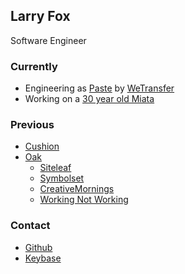 ## Larry Fox

Software Engineer

### Currently

- Engineering as [Paste] by [WeTransfer]
- Working on a [30 year old Miata]

### Previous

- [Cushion](https://cushionapp.com)
- [Oak](https://oak.is)
  - [Siteleaf](https://siteleaf.com)
  - [Symbolset](https://symbolset.com)
  - [CreativeMornings](https://creativemornings.com)
  - [Working Not Working](https://workingnotworking.com)

### Contact

- [Github](https://github.com/larryfox)
- [Keybase](https://keybase.io/lf)

[Paste]: https://paste.bywetransfer.com
[WeTransfer]: https://wetransfer.com
[30 year old Miata]: /writing/miata
